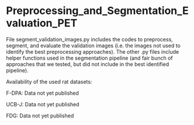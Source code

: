 # Preprocessing_and_Segmentation_Evaluation_PET
File segment_validation_images.py includes the codes to preprocess, segment, and evaluate the validation images (i.e. the images not used to identify the best preprocessing approaches). The other .py files include helper functions used in the segmentation pipeline (and fair bunch of approaches that we tested, but did not include in the best identified pipeline).

Availability of the used rat datasets:

F-DPA: Data not yet published

UCB-J: Data not yet published

FDG: Data not yet published

